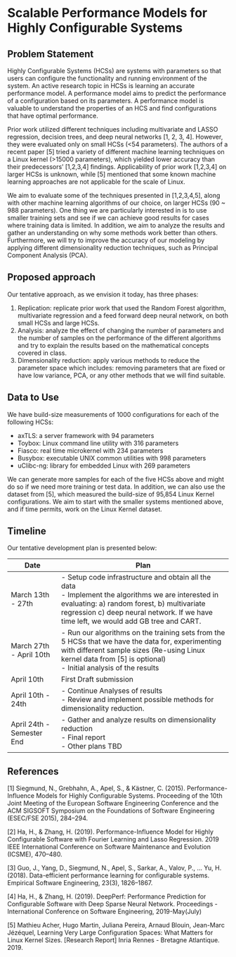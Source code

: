 # Scalable Performance Models for <br>Highly Configurable Systems


## Problem Statement

Highly Configurable Systems (HCSs) are systems with parameters so that users can configure the functionality and running environment of the system.  An active research topic in HCSs is learning an accurate performance model.  A performance model aims to predict the performance of a configuration based on its parameters.  A performance model is valuable to understand the properties of an HCS and find configurations that have optimal performance.  

Prior work utilized different techniques including multivariate and LASSO regression, decision trees, and deep neural networks [1, 2, 3, 4].  However, they were evaluated only on small HCSs (<54 parameters).  The authors of a recent paper [5] tried a variety of different machine learning techniques on a Linux kernel (>15000 parameters), which yielded lower accuracy than their predecessors’ [1,2,3,4] findings.  Applicability of prior work [1,2,3,4] on larger HCSs is unknown, while [5] mentioned that some known machine learning approaches are not applicable for the scale of Linux.

We aim to evaluate some of the techniques presented in [1,2,3,4,5], along with other machine learning algorithms of our choice, on larger HCSs (90 ~ 988 parameters).  One thing we are particularly interested in is to use smaller training sets and see if we can achieve good results for cases where training data is limited.  In addition, we aim to analyze the results and gather an understanding on why some methods work better than others.  Furthermore, we will try to improve the accuracy of our modeling by applying different dimensionality reduction techniques, such as Principal Component Analysis (PCA). 


## Proposed approach

Our tentative approach, as we envision it today, has three phases:
1)	Replication: replicate prior work that used the Random Forest algorithm, multivariate regression and a feed forward deep neural network, on both small HCSs and large HCSs.
2)	Analysis: analyze the effect of changing the number of parameters and the number of samples on the performance of the different algorithms and try to explain the results based on the mathematical concepts covered in class.
3)	Dimensionality reduction: apply various methods to reduce the parameter space which includes: removing parameters that are fixed or have low variance, PCA, or any other methods that we will find suitable.


## Data to Use

We have build-size measurements of 1000 configurations for each of the following HCSs:
*	axTLS: a server framework with 94 parameters 
*	Toybox: Linux command line utility with 316 parameters 
*	Fiasco: real time microkernel with 234 parameters 
*	Busybox: executable UNIX common utilities with 998 parameters 
*	uClibc-ng: library for embedded Linux with 269 parameters 

We can generate more samples for each of the five HCSs above and might do so if we need more training or test data. In addition, we can also use the dataset from [5], which measured the build-size of 95,854 Linux Kernel configurations. We aim to start with the smaller systems mentioned above, and if time permits,  work on the Linux Kernel dataset.

## Timeline 

Our tentative development plan is presented below:

|Date|Plan|
|-----|---|
|March 13th - 27th|- Setup code infrastructure and obtain all the data<br>- Implement the algorithms we are interested in evaluating: a) random forest, b) multivariate regression c) deep neural network. If we have time left, we would add GB tree and CART.|
|March 27th - April 10th|- Run our algorithms on the training sets from the 5 HCSs that we have the data for, experimenting with different sample sizes (Re-using Linux kernel data from [5] is optional)<br>- Initial analysis of the results|
|April 10th|First Draft submission|
|April 10th - 24th|- Continue Analyses of results<br>- Review and implement possible methods for dimensionality reduction.|
|April 24th - Semester End|- Gather and analyze results on dimensionality reduction<br>- Final report<br>- Other plans TBD|


## References

[1]	Siegmund, N., Grebhahn, A., Apel, S., & Kästner, C. (2015). Performance-Influence Models for Highly Configurable Systems. Proceeding of the 10th Joint Meeting of the European Software Engineering Conference and the ACM SIGSOFT Symposium on the Foundations of Software Engineering (ESEC/FSE 2015), 284–294.

[2]	Ha, H., & Zhang, H. (2019). Performance-Influence Model for Highly Configurable Software with Fourier Learning and Lasso Regression. 2019 IEEE International Conference on Software Maintenance and Evolution (ICSME), 470–480.

[3]	Guo, J., Yang, D., Siegmund, N., Apel, S., Sarkar, A., Valov, P., … Yu, H. (2018). Data-efficient performance learning for configurable systems. Empirical Software Engineering, 23(3), 1826–1867.

[4]	Ha, H., & Zhang, H. (2019). DeepPerf: Performance Prediction for Configurable Software with Deep Sparse Neural Network. Proceedings - International Conference on Software Engineering, 2019-May(July)

[5]	Mathieu Acher, Hugo Martin, Juliana Pereira, Arnaud Blouin, Jean-Marc Jézéquel, Learning Very Large Configuration Spaces: What Matters for Linux Kernel Sizes. [Research Report] Inria Rennes - Bretagne Atlantique. 2019.
